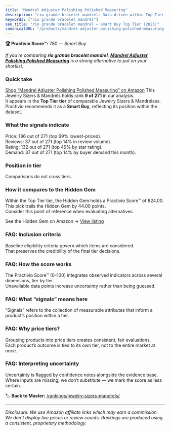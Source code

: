 ```yaml
---
title: "Mandrel Adjuster Polishing Polished Measuring"
description: "rio grande bracelet mandrel: Data-driven within Top Tier ranking using the Practivio Score™. Positioned by quality, value, demand, findability, momentum."
keywords: ["rio grande bracelet mandrel"]
seo_title: "rio grande bracelet mandrel — Smart Buy Top Tier (2025)"
canonicalURL: "/products/mandrel-adjuster-polishing-polished-measuring-B08LNBSWTY/"
---
```


**🏆 Practivio Score™:** 780 — _Smart Buy_


*If you're comparing **rio grande bracelet mandrel**, **[Mandrel Adjuster Polishing Polished Measuring](https://www.amazon.com/dp/B08LNBSWTY?tag=practivio-20)** is a strong alternative to put on your shortlist.*
### Quick take
[Shop “Mandrel Adjuster Polishing Polished Measuring” on Amazon](https://www.amazon.com/dp/B08LNBSWTY?tag=practivio-20)
This Jewelry Sizers & Mandrels holds rank **9 of 271** in our analysis.  
It appears in the **Top Tier tier** of comparable Jewelry Sizers & Mandrelses.  
Practivio recommends it as a **Smart Buy**, reflecting its position within the dataset.

### What the signals indicate
Price: 186 out of 271 (top 69% lowest-priced).  
Reviews: 37 out of 271 (top 14% in review volume).  
Rating: 132 out of 271 (top 49% by star rating).  
Demand: 37 out of 271 (top 14% by buyer demand this month).

### Position in tier
Comparisons do not cross tiers.

### How it compares to the Hidden Gem
Within the Top Tier tier, the Hidden Gem holds a Practivio Score™ of 824.00.  
This pick trails the Hidden Gem by 44.00 points.  
Consider this point of reference when evaluating alternatives.  

See the Hidden Gem on Amazon → [View listing](https://www.amazon.com/dp/B07V6X5K32?tag=practivio-20)

### FAQ: Inclusion criteria
Baseline eligibility criteria govern which items are considered.  
That preserves the credibility of the final tier decisions.

### FAQ: How the score works
The Practivio Score™ (0–100) integrates observed indicators across several dimensions, tier by tier.  
Unavailable data points increase uncertainty rather than being guessed.

### FAQ: What “signals” means here
“Signals” refers to the collection of measurable attributes that inform a product’s position within a tier.

### FAQ: Why price tiers?
Grouping products into price tiers creates consistent, fair evaluations.  
Each product’s outcome is tied to its own tier, not to the entire market at once.

### FAQ: Interpreting uncertainty
Uncertainty is flagged by confidence notes alongside the evidence base.  
Where inputs are missing, we don’t substitute — we mark the score as less certain.


🏷️ **Back to Master:** [/rankings/jewelry-sizers-mandrels/](/rankings/jewelry-sizers-mandrels/)

---
_Disclosure: We use Amazon affiliate links which may earn a commission. We don’t display live prices or review counts. Rankings are produced using a consistent, proprietary methodology._
